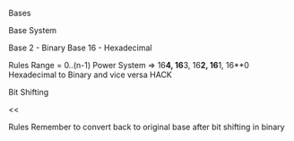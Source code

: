 Bases

Base System

Base 2 - Binary
Base 16 - Hexadecimal

Rules
Range = 0..(n-1)
Power System => 16**4, 16**3, 16**2, 16**1, 16**0
Hexadecimal to Binary and vice versa HACK

Bit Shifting
>>
<<

Rules
Remember to convert back to original base after bit shifting in binary 
